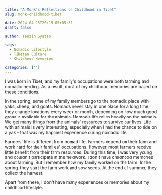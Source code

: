 ```yaml
---
title: "A Monk's Reflections on Childhood in Tibet"
slug: monk-childhood-tibet

date: 2024-04-25T20:19:05+05:30
draft: false

author: Tenzin Gyatso

tags:
  - Nomadic Lifestyle
  - Tibetan Culture
  - Childhood Memories

categories: [""]
---
```


I was born in Tibet, and my family's occupations were both farming and nomadic herding. As a result, most of my childhood memories are based on these conditions.

In the spring, some of my family members go to the nomadic place with yaks, sheep, and goats. Nomads never stay in one place for a long time; they change locations every week or month, depending on how much good grass is available for the animals. Nomadic life relies heavily on the animals. We get many things from the animals' resources to survive our lives. Life with animals is very interesting, especially when I had the chance to ride on a yak – that was my happiest experience during nomadic life.

Farmers' life is different from nomad life. Farmers depend on their farm and work hard for their families' occupations. However, most farmers receive little benefit from their farm resources. During this time, I was very young and couldn't participate in the fieldwork. I don't have childhood memories about farming. But I remember how my family worked on the farm. In the spring, they start the farm work and sow seeds. At the end of summer, they collect the harvest.

Apart from these, I don't have many experiences or memories about my childhood lifestyle.
